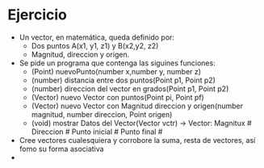 # Ejercicio

<ul>
    <li>Un vector, en matemática, queda definido por:
        <ul>
            <li>Dos puntos A(x1, y1, z1) y B(x2,y2, z2)</li>
            <li>Magnitud, direccion y origen.</li>
        </ul>
    </li>
    <li>Se pide un programa que contenga las siguines funciones: 
        <ul>
            <li>(Point) nuevoPunto(number x,number y, number z)</li>
            <li>(number) distancia entre dos puntos(Point p1, Point p2)</li>
            <li>(number) direccion del vector en grados(Point p1, Point p2)</li>
            <li>(Vector) nuevo Vector con puntos(Point pi, Point pf)</li>
            <li>(Vector) nuevo Vector con Magnitud direccion y origen(number magnitud, number direccion, Point origen)</li>
            <li>(void) mostrar Datos del Vector(Vector vctr) -> Vector: Magnitux # Direccion # Punto inicial # Punto final #</li>
        </ul>
    </li>
    <li>Cree vectores cualesquiera y corrobore la suma, resta de vectores, así fomo su forma asociativa<li>
</ul>